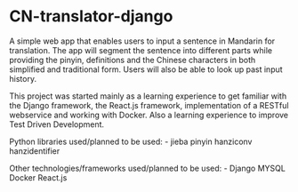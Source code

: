 # CN-translator-django
A simple web app that enables users to input a sentence in Mandarin for translation. The app will segment the sentence
into different parts while providing the pinyin, definitions and the Chinese characters in both simplified and traditional form. Users will also be able to look up past input history.

This project was started mainly as a learning experience to get familiar with the Django framework, the React.js framework, implementation of a RESTful webservice and working with Docker. Also a learning experience to improve Test Driven Development.

Python libraries used/planned to be used: -
jieba
pinyin
hanziconv
hanzidentifier

Other technologies/frameworks used/planned to be used: -
Django
MYSQL
Docker
React.js
